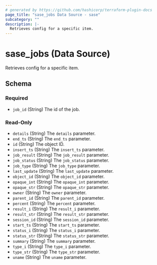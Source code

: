 ```yaml
---
# generated by https://github.com/hashicorp/terraform-plugin-docs
page_title: "sase_jobs Data Source - sase"
subcategory: ""
description: |-
  Retrieves config for a specific item.
---
```


# sase_jobs (Data Source)

Retrieves config for a specific item.



<!-- schema generated by tfplugindocs -->
## Schema

### Required

- `job_id` (String) The id of the job.

### Read-Only

- `details` (String) The `details` parameter.
- `end_ts` (String) The `end_ts` parameter.
- `id` (String) The object ID.
- `insert_ts` (String) The `insert_ts` parameter.
- `job_result` (String) The `job_result` parameter.
- `job_status` (String) The `job_status` parameter.
- `job_type` (String) The `job_type` parameter.
- `last_update` (String) The `last_update` parameter.
- `object_id` (String) The `object_id` parameter.
- `opaque_int` (String) The `opaque_int` parameter.
- `opaque_str` (String) The `opaque_str` parameter.
- `owner` (String) The `owner` parameter.
- `parent_id` (String) The `parent_id` parameter.
- `percent` (String) The `percent` parameter.
- `result_i` (String) The `result_i` parameter.
- `result_str` (String) The `result_str` parameter.
- `session_id` (String) The `session_id` parameter.
- `start_ts` (String) The `start_ts` parameter.
- `status_i` (String) The `status_i` parameter.
- `status_str` (String) The `status_str` parameter.
- `summary` (String) The `summary` parameter.
- `type_i` (String) The `type_i` parameter.
- `type_str` (String) The `type_str` parameter.
- `uname` (String) The `uname` parameter.



